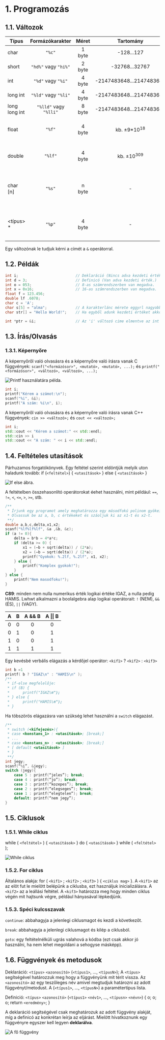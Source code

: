 # 1. Programozás

## 1.1. Változok

| Típus         |    Formázókarakter     | Méret  |        Tartomány         | Megjegyzés                                                                               |
| ------------- | :--------------------: | :----: | :----------------------: | ---------------------------------------------------------------------------------------- |
| char          |         `"%c"`         | 1 byte |        -128...127        | Egy ASCII karakter.                                                                      |
| short         |  `"hd%"` vagy `"hi%"`  | 2 byte |      -32768...32767      | Egy 16 bitten tárol egésszám.                                                            |
| int           |   `"%d"` vagy `"%i"`   | 4 byte | -2147483648...2147483647 | Egy 32 bitten tárol egésszám.                                                            |
| long int      |  `"%ld"` vagy `"%li"`  | 4 byte | -2147483648...2147483647 | Egy 32 bitten tárol egésszám.                                                            |
| long long int | `"%lld"` vagy `"%lli"` | 8 byte | -2147483648...2147483647 | Egy 64 bitten tárol egésszám.                                                            |
| float         |         `"%f"`         | 4 byte |  kb. ±9*10<sup>18</sup>  | Egy 32 bitten tárol lebegőpontos szám.                                                   |
| double        |        `"%lf"`         | 4 byte |  kb. ±10<sup>309</sup>   | Egy 64 bitten tárol lebegőpontos szám.                                                   |
| char [n]      |         `"%s"`         | n byte |            -             | Egy karakterekből álló tömb. Még szokták nevezni **karakterlánc**nak vagy **string**nek. |
| <típus> *     |         `"%p"`         | 4 byte |            -             | Egy memmória cim. Még szokták nevezni **mutató**nak vagy **pointer**nek.                 |

Egy változónak le tudjuk kérni a címét a `&` operátorral.

## 1.2. Példák

```c++
int i;                          // Deklaráció (Nincs adva kezdeti érték.)
int d = 3;                      // Definicó (Van adva kezdeti érték.)
int o = 053;                    // 8-as számrendszerben van megadva.
int x = 0x16;                   // 16-as számrendszerben van megadva.
float f = 123.456;
double lf .6078;
char c = 'A';
char s[5] = "alma";             // A karakterlánc mérete eggyrl nagyobb kell legyen mint a bene levő betük száma.
char str[] = "Hello World!";    // Ha egyből adunk kezdeti értéket akkor nem szükséges megadni a tömb méretét, a fordító ki tudja találni.

int *ptr = &i;                  // Az 'i' változó cime elmentve az int mutató 'ptr' változóba.
```

## 1.3. Írás/Olvasás

### 1.3.1. Képernyőre

A képernyőről való olvasásra és a képernyőre való írásra vanak C függvények: `scanf("<formázósor>", <mutató>, <mutató>, ...);` és `printf("<formázósor>", <változó>, <változó>, ...);`

![Printf használatára példa.](./assets/images/C-IO.png)

```c
int i;
printf("Kérem a számot:\n");
scanf("%i", &i);
printf("A szám: %i\n", i);
```

A képernyőről való olvasásra és a képernyőre való írásra vanak C++ függvények: `cin >> <változó>;` és `cout << <változó>;`

```c++
int i;
std::cout << "Kérem a számot:" << std::endl;
std::cin >> i
std::cout << "A szám: " << i << std::endl;
```

## 1.4. Feltételes utasítások

Párhuzamos forgatókönyvek. Egy feltétel szerint eldöntjük melyik uton haladunk tovább: if (`<feltétel>`) { `<utasítások>` } else { `<utasítások>` }

![If else ábra.](./assets/images/if-else.png)

A feltételben összehasonlító operátorokat éehet használni, mint például: `==`, `!=`, `<`, `<=`, `>`, `>=`, stb.

```c++
/**
 * Írjunk egy programot amely meghatározza egy másodfokú polinom gyökeit: ax^2 + bx + c = 0.
 * Olvassuk be az a, b, c értékeket és száoljuk ki az x1-t és x2-t.
 **/
double a,b,c,delta,x1,x2;
scanf("%lf%lf%lf", &a ,&b, &c);
if (a != 0){
    delta = b*b – 4*a*c;
    if (delta >= 0) {
        x1 = (–b + sqrt(delta)) / (2*a);
        x2 = (–b – sqrt(delta)) / (2*a);
        printf("Gyokok: %.2lf, %.2lf", x1, x2);
    } else {
        printf("Komplex gyokok!");
    }
} else {
    printf("Nem masodfoku!");
}
```

**C89**: minden nem nulla numerikus érték logikai értéke IGAZ, a nulla pedig HAMIS. Lwhwt alkalmazni a boolalgebra alap logikai operátorait: `!` (NEM), `&&` (ÉS), `||` (VAGY).

|   A   |   B   | A && B | A \|\| B |
| :---: | :---: | :----: | :------: |
|   0   |   0   |   0    |    0     |
|   0   |   1   |   0    |    1     |
|   1   |   0   |   0    |    1     |
|   1   |   1   |   1    |    1     |

Egy kevésbé verbális elágazás a kérdőjel operátor: `<kif1>` ? `<kif2>` : `<kif3>`

```c++
int b =1 
printf( b ? "IGAZ\n" : "HAMIS\n" );
/**
 * if-else megfelelője:
 * if (B) {
 *      printf("IGAZ\n");
 * } else {
 *      printf("HAMIS\n");
 * }
```

Ha töbszörös elágazásra van szükség lehet használni a `switch` elágazást.

```c++
/**
 * switch (<kifejezés>){
 * case <konstans_1> : <utasítások>; [break;]
 * ...
 * case <konstans_n> : <utasítások>; [break;]
 * [ default <utasítások> ]
 * }
 **/
int jegy;
scanf(“%i”, &jegy);
switch (jegy){
    case 5 : printf(“jeles”); break;
    case 4 : printf(“jo”); break;
    case 3 : printf(“kozepes”); break;
    case 2 : printf(“elegseges”); break;
    case 1 : printf(“elegtelen”); break;
    default: printf(“nem jegy”);
}
```

## 1.5. Ciklusok

### 1.5.1. While ciklus

while ( `<feltétel>` ) { `<utasítások>` }
do { `<utasítások>` } while ( `<feltétel>` );

![While ciklus](./assets/images/while.png)

### 1.5.2. For ciklus

Általános alakja: for ( `<kif1>` ; `<kif2>` ; `<kif3>` ) { `<ciklus mag>` }. A `<kif1>` az az elöt fut le mielött belépünk a ciklusba, ezt használjuk inicializálásra. A `<kif2>` az a leállási feltétel. A `<kif3>` határozza meg hogy minden ciklus végén mit hajtsunk végre, például hányasával lépkedjünk.

### 1.5.3. Spéci kulcsszavak

`continue`: abbahagyja a jelenlegi ciklusmagot és kezdi a következőt.

`break`: abbahagyja a jelenlegi ciklusmagot és kilép a ciklusból.

`goto`: egy feltételnélküli ugrás valahová a kódba (ezt csak akkor jó használni, ha nem lehet megoldani a sehogyse másképp).

## 1.6. Függvények és metodusok

Deklaráció: `<típus>` `<azonosító>` (`<típus1>`, ..., `<típusN>`); A `<típus>` segítségével határozzuk meg hogy a függvényünk mit térit vissza. Az `<azonosító>` az egy teszőleges név amivel megtudjuk határozni az adott függvényt/metodust. A (`<típus1>`, ..., `<típusN>`) a paramétertípus lista.

Definició: `<típus>` `<azonosító>` (`<típus1>` `<név1>`, ..., `<típusn>` `<névn>`) { o; o; o; return `<eredmény>`; }

A deklaráció segítségével csak meghatározuk az adott függvény alakját, míg a definicó az konkrétan leírja az eljárást. Mielött hívatkoznunk egy függvényre egyszer kell legyen **deklarálva**.

![A fő függvény](./assets/images/main.png)